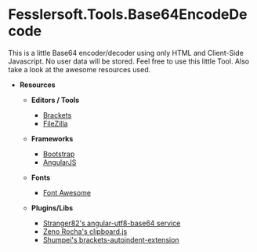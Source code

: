 # Fesslersoft.Tools.Base64EncodeDecode
This is a little Base64 encoder/decoder using only HTML and Client-Side Javascript. No user data will be stored. Feel free to use this little Tool. Also take a look at the awesome resources used.

- **Resources**
  
  - **Editors / Tools**
    - [Brackets](http://brackets.io/)
    - [FileZilla](https://filezilla-project.org/)

  - **Frameworks**
    - [Bootstrap](http://getbootstrap.com/)
    - [AngularJS](https://angularjs.org/)

  - **Fonts**
    - [Font Awesome](https://fortawesome.github.io/Font-Awesome/)

  - **Plugins/Libs**
    - [Stranger82's angular-utf8-base64 service](https://github.com/stranger82/angular-utf8-base64)
    - [Zeno Rocha's clipboard.js](https://zenorocha.github.io/clipboard.js/)
    - [Shumpei's brackets-autoindent-extension](https://github.com/shumpei/brackets-autoindent-extension)
